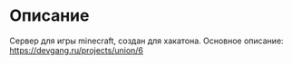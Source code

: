# Описание
Сервер для игры minecraft, создан для хакатона. Основное описание: https://devgang.ru/projects/union/6
